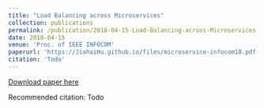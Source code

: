 ```yaml
---
title: "Load Balancing across Microservices"
collection: publications
permalink: /publication/2018-04-15-Load-Balancing-across-Microservices
date: 2018-04-15
venue: 'Proc. of IEEE INFOCOM'
paperurl: 'https://JiahaiHu.github.io/files/microservice-infocom18.pdf'
citation: 'Todo'
---
```


<a href='https://JiahaiHu.github.io/files/microservice-infocom18.pdf'>Download paper here</a>

Recommended citation: Todo